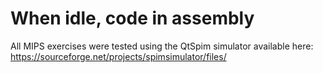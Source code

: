 # When idle, code in assembly

All MIPS exercises were tested using the QtSpim simulator available here: https://sourceforge.net/projects/spimsimulator/files/
